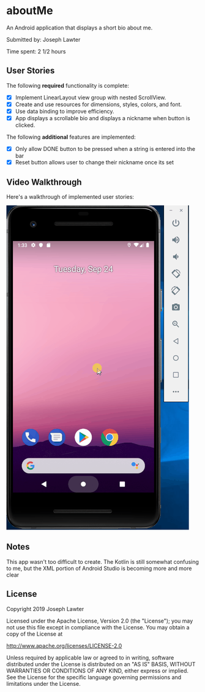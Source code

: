 # aboutMe

An Android application that displays a short bio about me.

Submitted by: Joseph Lawter

Time spent: 2 1/2 hours

## User Stories

The following **required** functionality is complete:

* [X] Implement LinearLayout view group with nested ScrollView.
* [X] Create and use resources for dimensions, styles, colors, and font.
* [X] Use data binding to improve efficiency.
* [X] App displays a scrollable bio and displays a nickname when button is clicked.

The following **additional** features are implemented:

* [X] Only allow DONE button to be pressed when a string is entered into the bar
* [X] Reset button allows user to change their nickname once its set

## Video Walkthrough 

Here's a walkthrough of implemented user stories:

<img src='aboutMe.gif' title='About Me animated demo' alt='About Me demo' />

## Notes

This app wasn't too difficult to create. The Kotlin is still somewhat confusing to me,
but the XML portion of Android Studio is becoming more and more clear

## License

Copyright 2019 Joseph Lawter

Licensed under the Apache License, Version 2.0 (the "License");
you may not use this file except in compliance with the License.
You may obtain a copy of the License at

http://www.apache.org/licenses/LICENSE-2.0

Unless required by applicable law or agreed to in writing, software
distributed under the License is distributed on an "AS IS" BASIS,
WITHOUT WARRANTIES OR CONDITIONS OF ANY KIND, either express or implied.
See the License for the specific language governing permissions and
limitations under the License.
